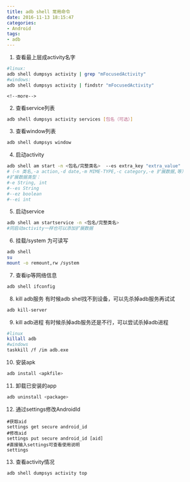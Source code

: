 ```yaml
---
title: adb shell 常用命令
date: 2016-11-13 18:15:47
categories:
- Android
tags:
- adb
---
```

1. 查看最上层成activity名字
``` bash
#linux:
adb shell dumpsys activity | grep "mFocusedActivity"
#windows:
adb shell dumpsys activity | findstr "mFocusedActivity"
```
    <!--more-->
2. 查看service列表
``` bash
adb shell dumpsys activity services [包名（可选）]
```
3. 查看window列表
``` bash
adb shell dumpsys window
```
4. 启动activity
``` bash
adb shell am start -n <包名/完整类名>  --es extra_key "extra_value"
#（-n 类名,-a action,-d date,-m MIME-TYPE,-c category,-e 扩展数据,等）
#扩展数据类型：
#-e String, int
#--es String
#--ez boolean
#--ei int
```
5. 启动service
``` bash
adb shell am startservice -n <包名/完整类名>
#同启动activity一样也可以添加扩展数据
```
6. 挂载/system 为可读写
``` bash
adb shell
su
mount -o remount,rw /system
```
7. 查看ip等网络信息
``` bash
adb shell ifconfig
```
8. kill adb服务
有时候adb shel找不到设备，可以先杀掉adb服务再试试
``` bash
adb kill-server
```
9. kill adb进程
有时候杀掉adb服务还是不行，可以尝试杀掉adb进程
``` bash
#linux
killall adb
#windows
taskkill /f /im adb.exe
```
10. 安装apk
``` bash
adb install <apkfile>
```
11. 卸载已安装的app
``` bash
adb uninstall <package>
```
12. 通过settings修改AndroidId
```
#获取aid
settings get secure android_id
#修改aid
settings put secure android_id [aid]
#直接输入settings可查看使用说明
settings
```
13. 查看activity情况
```
adb shell dumpsys activity top
```
